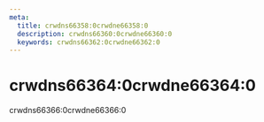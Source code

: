 ```yaml
---
meta:
  title: crwdns66358:0crwdne66358:0
  description: crwdns66360:0crwdne66360:0
  keywords: crwdns66362:0crwdne66362:0
---
```


# crwdns66364:0crwdne66364:0
crwdns66366:0crwdne66366:0

<entry-ad />

<endmatter />
